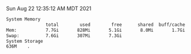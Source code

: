 Sun Aug 22 12:35:12 AM MDT 2021
```bash
System Memory
               total        used        free      shared  buff/cache   available
Mem:           7.7Gi       828Mi       5.1Gi       8.0Mi       1.7Gi       6.5Gi
Swap:          7.6Gi       307Mi       7.3Gi
System Storage
636M	.
```
```bash
